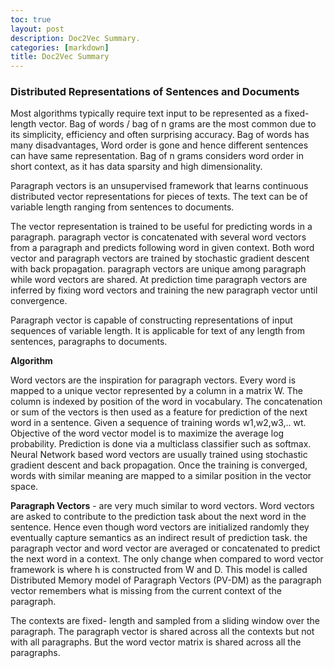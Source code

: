 ```yaml
---
toc: true
layout: post
description: Doc2Vec Summary.
categories: [markdown]
title: Doc2Vec Summary
---
```


### Distributed Representations of Sentences and Documents

Most algorithms typically require text input to be represented as a fixed-length vector. Bag of words / bag of n grams are the most common due to its simplicity, efficiency and often surprising accuracy. Bag of words has many disadvantages, Word order is gone and hence different sentences can have same representation. Bag of n grams considers word order in short context, as it has data sparsity and high dimensionality.

Paragraph vectors is an unsupervised framework that learns continuous distributed vector representations for pieces of texts. The text can be of variable length ranging from sentences to documents.

The vector representation is trained to be useful for predicting words in a paragraph. paragraph vector is concatenated with several word vectors from a paragraph and predicts following word in given context. Both word vector and paragraph vectors are trained by stochastic gradient descent with back propagation. paragraph vectors are unique among paragraph while word vectors are shared. At prediction time paragraph vectors are inferred by fixing word vectors and training the new paragraph vector until convergence.

Paragraph vector is capable of constructing representations of input sequences of variable length. It is applicable for text of any length from sentences, paragraphs to documents.

**Algorithm**

Word vectors are the inspiration for paragraph vectors. Every word is mapped to a unique vector represented by a column in a matrix W.  The column is indexed by position of the word in vocabulary. The concatenation or sum of the vectors is then used as a feature for prediction of the next word in a sentence.  Given a sequence of training words w1,w2,w3,.. wt. Objective of the word vector model is to maximize the average log probability. Prediction is done via a multiclass classifier such as softmax. Neural Network based word vectors are usually trained using stochastic gradient descent and back propagation. Once the training is converged, words with similar meaning are mapped to a similar position in the vector space.

**Paragraph Vectors** - are very much similar to word vectors. Word vectors are asked to contribute to the prediction task about the next word in the sentence. Hence even though word vectors are initialized randomly they eventually capture semantics as an indirect result of prediction task.  the paragraph vector and word vector are averaged or concatenated to predict the next word in a context. The only change when compared to word vector framework is  where h is constructed from W and D. This model is called Distributed Memory model of Paragraph Vectors (PV-DM) as the paragraph vector remembers what is missing from the current context of the paragraph.

The contexts are fixed- length and sampled from a sliding window over the paragraph. The paragraph vector is shared across all the contexts but not with all paragraphs. But the word vector matrix is shared across all the paragraphs. 






